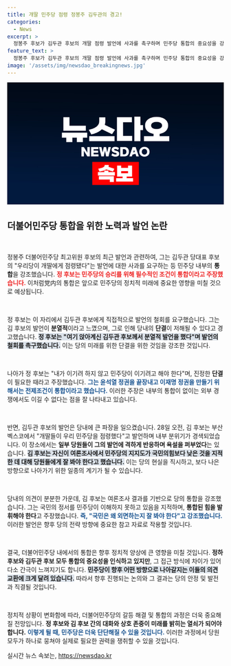 ```yaml
---
title: 개딸 민주당 점령 정봉주 김두관의 경고!
categories:
  - News
excerpt: >
  정봉주 후보가 김두관 후보의 개딸 점령 발언에 사과를 촉구하며 민주당 통합의 중요성을 강조했습니다. 과연 두 후보 간의 갈등은 당의 미래에 어떤 영향을 미칠까요? 클릭해 확인하세요!
feature_text: >
  정봉주 후보가 김두관 후보의 개딸 점령 발언에 사과를 촉구하며 민주당 통합의 중요성을 강조했습니다. 과연 두 후보 간의 갈등은 당의 미래에 어떤 영향을 미칠까요? 클릭해 확인하세요!
image: '/assets/img/newsdao_breakingnews.jpg'
---
```


<p><img src="/assets/img/newsdao_breakingnews.jpg" alt="ontimetimes 속보" /></p>

<h2 data-ke-size="size26">더불어민주당 통합을 위한 노력과 발언 논란</h2>

<p data-ke-size="size16">&nbsp;</p>

<p>정봉주 더불어민주당 최고위원 후보의 최근 발언과 관련하여, 그는 김두관 당대표 후보의 "우리당이 개딸에게 점령됐다"는 발언에 대한 사과를 요구하는 등 민주당 내부의 <b>통합</b>을 강조했습니다. <b><span style="color: #ee2323;">정 후보는 민주당의 승리를 위해 필수적인 조건이 통합이라고 주장했습니다.</span></b> 이처럼党内의 통합은 앞으로 민주당의 정치적 미래에 중요한 영향을 미칠 것으로 예상됩니다.</p>

<p data-ke-size="size16">&nbsp;</p>

<p>정 후보는 이 자리에서 김두관 후보에게 직접적으로 발언의 철회를 요구했습니다. 그는 김 후보의 발언이 <b>분열적</b>이라고 느꼈으며, 그로 인해 당내의 <b>단결</b>이 저해될 수 있다고 경고했습니다. <b><span style="background-color: #21538527;">정 후보는 "여기 앉아계신 김두관 후보께서 분열적 발언을 했다"며 발언의 철회를 촉구했습니다.</span></b> 이는 당의 미래를 위한 단결을 위한 것임을 강조한 것입니다.</p>

<p data-ke-size="size16">&nbsp;</p>

<p>나아가 정 후보는 "내가 이기려 하지 않고 민주당이 이기려고 해야 한다"며, 진정한 <b>단결</b>이 필요한 때라고 주장했습니다. <b><span style="color: #1a5490;">그는 윤석열 정권을 끝장내고 이재명 정권을 만들기 위해서는 전제조건이 통합이라고 했습니다.</span></b> 이러한 주장은 내부의 통합이 없이는 외부 경쟁에서도 이길 수 없다는 점을 잘 나타내고 있습니다.</p>

<p data-ke-size="size16">&nbsp;</p>

<p>반면, 김두관 후보의 발언은 당내에 큰 파장을 일으켰습니다. 28일 오전, 김 후보는 부산 벡스코에서 "개딸들이 우리 민주당을 점령했다"고 발언하며 내부 분위기가 경색되었습니다. 이 장소에서는 <b>일부 당원들이 그의 발언에 격하게 반응하며 욕설을 퍼부었다</b>는 있습니다. <b><span style="background-color: #21538527;">김 후보는 자신이 여론조사에서 민주당의 지지도가 국민의힘보다 낮은 것을 지적한 데 대해 당원들에게 잘 봐야 한다고 했습니다.</span></b> 이는 당의 현실을 직시하고, 보다 나은 방향으로 나아가기 위한 일종의 계기가 될 수 있습니다.</p>

<p data-ke-size="size16">&nbsp;</p>

<p>당내의 의견이 분분한 가운데, 김 후보는 여론조사 결과를 기반으로 당의 통합을 강조했습니다. 그는 국민의 정서를 민주당이 이해하지 못하고 있음을 지적하며, <b>통합된 힘을 발휘해야 한다</b>고 주장했습니다. <b><span style="color: #1a5490;">즉, "국민은 왜 외면하는지 잘 봐야 한다"고 강조했습니다.</span></b> 이러한 발언은 향후 당의 전략 방향에 중요한 참고 자료로 작용할 것입니다.</p>

<p data-ke-size="size16">&nbsp;</p>

<p>결국, 더불어민주당 내에서의 통합은 향후 정치적 양상에 큰 영향을 미칠 것입니다. <b>정하 후보와 김두관 후보 모두 통합의 중요성을 인식하고 있지만</b>, 그 접근 방식에 차이가 있어 다소 간극이 느껴지기도 합니다. <b><span style="background-color: #21538527;">민주당이 향후 어떤 방향으로 나아갈지는 이들의 의견 교환에 크게 달려 있습니다.</span></b> 따라서 향후 진행되는 논의와 그 결과는 당의 안정 및 발전과 직결될 것입니다.</p>

<p data-ke-size="size16">&nbsp;</p>

<p>정치적 상황이 변화함에 따라, 더불어민주당의 갈등 해결 및 통합의 과정은 더욱 중요해질 전망입니다. <b>정 후보와 김 후보 간의 대화와 상호 존중이 미래를 밝히는 열쇠가 되어야 합니다.</b> <b><span style="color: #1a5490;">이렇게 될 때, 민주당은 더욱 단단해질 수 있을 것입니다.</span></b> 이러한 과정에서 당원 모두가 하나로 뭉쳐야 실제로 필요한 권력을 쟁취할 수 있을 것입니다.</p>
실시간 뉴스 속보는, <a href="https://newsdao.kr" rel="dofollow">https://newsdao.kr</a>


